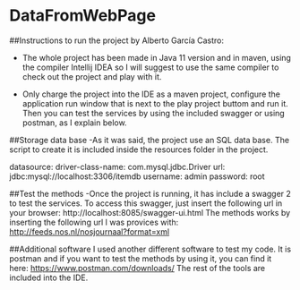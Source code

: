 # DataFromWebPage
##Instructions to run the project by Alberto García Castro:

- The whole project has been made in Java 11 version and in maven, using the compiler Intellij IDEA
so I will suggest to use the same compiler to check out the project and play with it.

- Only charge the project into the IDE as a maven project, configure the application run window
that is next to the play project buttom and run it. Then you can test the services by using the 
included swagger or using postman, as I explain below. 

##Storage data base
-As it was said, the project use an SQL data base. The script to create it is included
inside the resources folder in the project.

  datasource:
    driver-class-name: com.mysql.jdbc.Driver
    url: jdbc:mysql://localhost:3306/itemdb
    username: admin
    password: root

##Test the methods
-Once the project is running, it has include a swagger 2 to test the services. 
To access this swagger, just insert the following url in your browser: http://localhost:8085/swagger-ui.html
The methods works by inserting the following url I was provices with: http://feeds.nos.nl/nosjournaal?format=xml


##Additional software
I used another different software to test my code. It is postman and if you want to test the methods by using it, you can find it here: https://www.postman.com/downloads/
The rest of the tools are included into the IDE.

